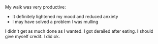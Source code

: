 My walk was very productive:
- It definitely lightened my mood and reduced anxiety
- I may have solved a problem I was mulling

I didn't get as much done as I wanted. I got derailed after eating. I should
give myself credit. I did ok.

